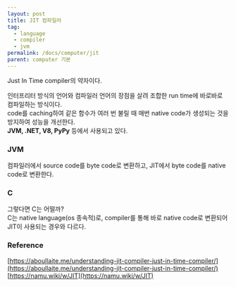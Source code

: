 ```yaml
---
layout: post
title: JIT 컴파일러
tag:
  - language
  - compiler
  - jvm
permalink: /docs/computer/jit
parent: computer 기본
---
```


Just In Time compiler의 약자이다.

인터프리터 방식의 언어와 컴파일러 언어의 장점을 살려 조합한 run time에 바로바로 컴파일하는 방식이다.  
code를 caching하여 같은 함수가 여러 번 불릴 때 매번 native code가 생성되는 것을 방지하여 성능을 개선한다.  
**JVM, .NET, V8, PyPy** 등에서 사용되고 있다.  

### JVM
컴파일러에서 source code를 byte code로 변환하고, JIT에서 byte code를 native code로 변환한다.

### C
그렇다면 C는 어떨까?  
C는 native language(os 종속적)로, compiler를 통해 바로 native code로 변환되어 JIT이 사용되는 경우와 다르다.  

### Reference
[https://aboullaite.me/understanding-jit-compiler-just-in-time-compiler/](https://aboullaite.me/understanding-jit-compiler-just-in-time-compiler/)  
[https://namu.wiki/w/JIT](https://namu.wiki/w/JIT)

